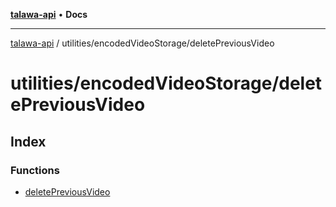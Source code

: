 [**talawa-api**](../../../README.md) • **Docs**

***

[talawa-api](../../../modules.md) / utilities/encodedVideoStorage/deletePreviousVideo

# utilities/encodedVideoStorage/deletePreviousVideo

## Index

### Functions

- [deletePreviousVideo](functions/deletePreviousVideo.md)
